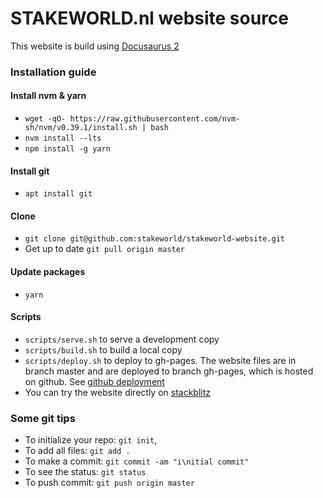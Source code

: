 # STAKEWORLD.nl website source

This website is build using [Docusaurus 2](https://docusaurus.io/)

### Installation guide

#### Install nvm & yarn
* `wget -qO- https://raw.githubusercontent.com/nvm-sh/nvm/v0.39.1/install.sh | bash`
* `nvm install --lts`
* `npm install -g yarn`


#### Install git
* `apt install git`

#### Clone
* `git clone git@github.com:stakeworld/stakeworld-website.git`
* Get up to date `git pull origin master`

#### Update packages
* `yarn`

#### Scripts
* `scripts/serve.sh` to serve a development copy
* `scripts/build.sh` to build a local copy
* `scripts/deploy.sh` to deploy to gh-pages. The website files are in branch master and are deployed to branch gh-pages, which is hosted on github. See [github deployment](https://docusaurus.io/docs/next/deployment#deploying-to-github-pages)
* You can try the website directly on [stackblitz](https://stackblitz.com/github/stakeworld/stakeworld-website/tree/master/?file=README.md)

### Some git tips
* To initialize your repo: `git init`, 
* To add all files: `git add .`
* To make a commit: `git commit -am "i\nitial commit"`
* To see the status: `git status`
* To push commit: `git push origin master`

